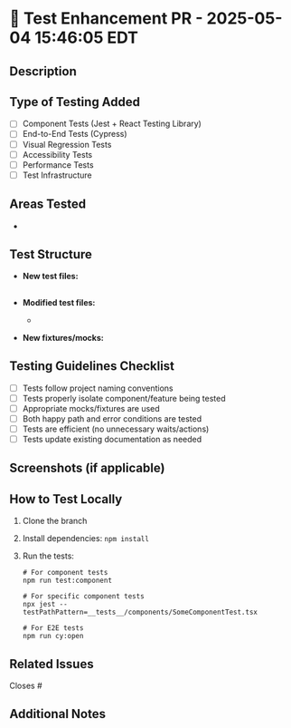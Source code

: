 # 🧪 Test Enhancement PR - 2025-05-04 15:46:05 EDT

## Description

<!-- Provide a detailed description of the test enhancements you've made -->

## Type of Testing Added

- [ ] Component Tests (Jest + React Testing Library)
- [ ] End-to-End Tests (Cypress)
- [ ] Visual Regression Tests
- [ ] Accessibility Tests
- [ ] Performance Tests
- [ ] Test Infrastructure

## Areas Tested

<!-- List the components, pages, or features your tests cover -->

-

## Test Structure

- **New test files:**
  ## <!-- List the new test files you've created -->
- **Modified test files:**
  <!-- List existing test files you've modified -->

  -

- **New fixtures/mocks:**
  ## <!-- List any new fixtures or mocks you've added -->

## Testing Guidelines Checklist

- [ ] Tests follow project naming conventions
- [ ] Tests properly isolate component/feature being tested
- [ ] Appropriate mocks/fixtures are used
- [ ] Both happy path and error conditions are tested
- [ ] Tests are efficient (no unnecessary waits/actions)
- [ ] Tests update existing documentation as needed

## Screenshots (if applicable)

<!-- Add screenshots of UI components being tested or test results -->

## How to Test Locally

<!-- Provide steps for reviewers to run and verify your tests -->

1. Clone the branch
2. Install dependencies: `npm install`
3. Run the tests:

   ```
   # For component tests
   npm run test:component

   # For specific component tests
   npx jest --testPathPattern=__tests__/components/SomeComponentTest.tsx

   # For E2E tests
   npm run cy:open
   ```

## Related Issues

<!-- Link to any related issues -->

Closes #

## Additional Notes

<!-- Add any additional context or notes for reviewers -->
